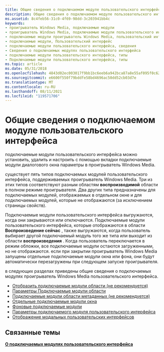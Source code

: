 ```yaml
---
title: Общие сведения о подключаемом модуле пользовательского интерфейса
description: Общие сведения о подключаемом модуле пользовательского интерфейса
ms.assetid: 8c4feb56-31c0-4f69-98dd-3c203941bb4c
keywords:
- проигрыватель Windows Media, подключаемые модули
- проигрыватель Windows Media, подключаемые модули пользовательского интерфейса
- подключаемые модули проигрыватель Windows Media, пользовательский интерфейс
- подключаемые модули, Пользовательский интерфейс
- подключаемые модули пользовательского интерфейса, сведения
- Сведения о подключаемых модулях пользовательского интерфейса
- подключаемые модули пользовательского интерфейса, типы
- Подключаемые модули пользовательского интерфейса, типы
ms.topic: article
ms.date: 05/31/2018
ms.openlocfilehash: 4843d02ec003017f9bb1bc6eeb6a942bca87a8e55af095f0c626ffb0d861cdc1
ms.sourcegitcommit: e6600f550f79bddfe58bd4696ac50dd52cb03d7e
ms.translationtype: MT
ms.contentlocale: ru-RU
ms.lasthandoff: 08/11/2021
ms.locfileid: "119571706"
---
```

# <a name="ui-plug-in-overview"></a>Общие сведения о подключаемом модуле пользовательского интерфейса

подключаемые модули пользовательского интерфейса можно установить, удалить и настроить с помощью вкладки подключаемые модули диалогового окна параметры в проигрыватель Windows Media.

существует пять типов подключаемых модулей пользовательского интерфейса, поддерживаемых проигрыватель Windows Media. Три из этих типов соответствуют разным областям **воспроизводимой** области в полном режиме проигрывателя. Два других типа предназначены для подключаемых модулей, отображаемых в отдельном окне и для подключаемых модулей, которые не отображаются (за исключением страницы свойств).

Подключаемые модули пользовательского интерфейса выгружаются, когда они закрываются или отключаются. Подключаемые модули пользовательского интерфейса, которые отображаются в области **Воспроизведение сейчас** , также выгружаются, когда пользователь выбирает другой подключаемый модуль того же типа или выходит из области **воспроизведения** . Когда пользователь переключается в режим обложки, все подключаемые модули остаются загруженными, но не отображаются. если при закрытии проигрыватель Windows Media запущены отдельные подключаемые модули окна или фона, они будут автоматически перезагружены при следующем запуске проигрывателя.

в следующих разделах приведены общие сведения о подключаемых модулях проигрыватель Windows Media пользовательского интерфейса.

-   [Отобразить подключаемые модули области (не рекомендуется)](display-area-plug-ins--deprecated.md)
-   [Параметры Подключаемые модули области](settings-area-plug-ins.md)
-   [Подключаемые модули области метаданных (не рекомендуется)](metadata-area-plug-ins--deprecated.md)
-   [Отдельные подключаемые модули окна](separate-window-plug-ins.md)
-   [Фоновые подключаемые модули](background-plug-ins.md)
-   [Параметры подключаемого модуля пользовательского интерфейса](ui-plug-in-options.md)
-   [Отображение модальных пользовательских интерфейсов](displaying-modal-user-interfaces.md)

## <a name="related-topics"></a>Связанные темы

<dl> <dt>

[**О подключаемых модулях пользовательского интерфейса**](about-user-interface-plug-ins.md)
</dt> </dl>

 

 




